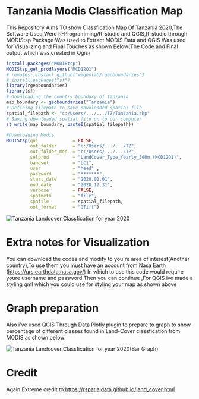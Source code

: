 # Tanzania Modis Classification Map
This Repository Aims TO show Classfication Map Of Tanzania 2020,The Software Used Were R-Programming/R-studio and QGIS,R-studio through MODIStsp Package Was used to Extract MODIS Data and QGIS Was used for Visualizing and Final Touches as shown Below(The Code and Final output which was created in Qgis)

```r
install.packages("MODIStsp")
MODIStsp_get_prodlayers("MCD12Q1")
# remotes::install_github("wmgeolab/rgeoboundaries")
# install.packages("sf")
library(rgeoboundaries)
library(sf)
# Downloading the country boundary of Tanzania
map_boundary <- geoboundaries("Tanzania")
# Defining filepath to save downloaded spatial file
spatial_filepath <- "c:/Users/.../.../TZ/Tanzania.shp"
# Saving downloaded spatial file on to our computer
st_write(map_boundary, paste0(spatial_filepath))

#Downloading Modis
MODIStsp(gui             = FALSE,
         out_folder      = "c:/Users/.../.../TZ",
         out_folder_mod  = "c:/Users/.../.../TZ",
         selprod         = "LandCover_Type_Yearly_500m (MCD12Q1)",
         bandsel         = "LC1", 
         user            = "heed" ,
         password        = "*******",
         start_date      = "2020.01.01", 
         end_date        = "2020.12.31", 
         verbose         = FALSE,
         spatmeth        = "file",
         spafile         = spatial_filepath,
         out_format      = "GTiff")
```


![Tanzania Landcover Classfication for year 2020](https://github.com/Heed725/Tanzania---Modis-Classification-Map/assets/86722789/56c3063a-e6b1-473f-a4e8-e848dd41fd0b)

# Extra notes for Visualization
You can download the codes and modify to you're area of interest(Another country),To use them you must have an account from Nasa Earth                    (https://urs.earthdata.nasa.gov/) In which to use this code would require youre username and password Then you can continue ,For QGIS ive made a styling qml which you could use for styling your map as shown above

# Graph preparation
Also i've used QGIS Through Data Plotly plugin to prepare to graph to show percentage of different classes found in Land-Cover classfication from MODIS as shown below

![Tanzania Landcover Classfication for year 2020(Bar Graph)](https://github.com/Heed725/Tanzania---Modis-Classification-Map/assets/86722789/5dfcc459-d212-42ff-821f-734c5dc36178)

# Credit
Again Extreme credit to:https://rspatialdata.github.io/land_cover.html
